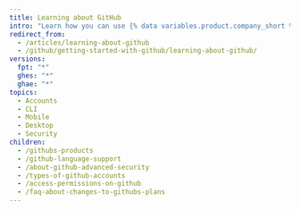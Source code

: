 ```yaml
---
title: Learning about GitHub
intro: "Learn how you can use {% data variables.product.company_short %} products to improve your software management process and collaborate with other people."
redirect_from:
  - /articles/learning-about-github
  - /github/getting-started-with-github/learning-about-github/
versions:
  fpt: "*"
  ghes: "*"
  ghae: "*"
topics:
  - Accounts
  - CLI
  - Mobile
  - Desktop
  - Security
children:
  - /githubs-products
  - /github-language-support
  - /about-github-advanced-security
  - /types-of-github-accounts
  - /access-permissions-on-github
  - /faq-about-changes-to-githubs-plans
---
```

